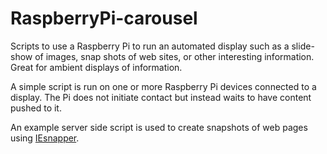 RaspberryPi-carousel
====================
Scripts to use a Raspberry Pi to run an automated display such as a slide-show
of images, snap shots of web sites, or other interesting information. Great
for ambient displays of information.

A simple script is run on one or more Raspberry Pi devices connected to a 
display. The Pi does not initiate contact but instead waits to have content
pushed to it.

An example server side script is used to create snapshots of web pages using
[IEsnapper](https://github.com/andyoakley/IEsnapper).
